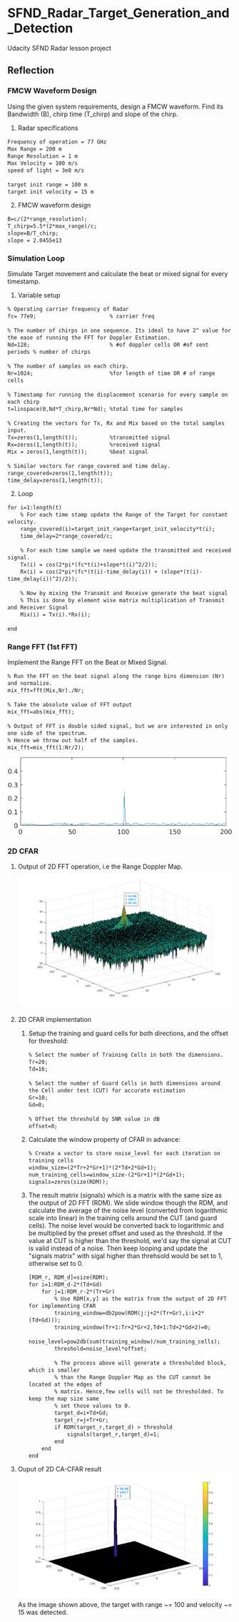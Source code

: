 # SFND_Radar_Target_Generation_and_Detection
Udacity SFND Radar lesson project 

## Reflection
### FMCW Waveform Design
Using the given system requirements, design a FMCW waveform. Find its Bandwidth (B), chirp time (T_chirp) and slope of the chirp.
1. Radar specifications
```
Frequency of operation = 77 GHz
Max Range = 200 m
Range Resolution = 1 m
Max Velocity = 100 m/s
speed of light = 3e8 m/s

target init range = 100 m
target init velocity = 15 m
```
2. FMCW waveform design 
```
B=c/(2*range_resolution);
T_chirp=5.5*(2*max_range)/c;
slope=B/T_chirp;
slope = 2.0455e13
```

### Simulation Loop
Simulate Target movement and calculate the beat or mixed signal for every timestamp.
1. Variable setup
```
% Operating carrier frequency of Radar 
fc= 77e9;                       % carrier freq

% The number of chirps in one sequence. Its ideal to have 2^ value for the ease of running the FFT for Doppler Estimation. 
Nd=128;                         % #of doppler cells OR #of sent periods % number of chirps

% The number of samples on each chirp. 
Nr=1024;                        %for length of time OR # of range cells

% Timestamp for running the displacement scenario for every sample on each chirp
t=linspace(0,Nd*T_chirp,Nr*Nd); %total time for samples

% Creating the vectors for Tx, Rx and Mix based on the total samples input.
Tx=zeros(1,length(t));          %transmitted signal
Rx=zeros(1,length(t));          %received signal
Mix = zeros(1,length(t));       %beat signal

% Similar vectors for range_covered and time delay.
range_covered=zeros(1,length(t));
time_delay=zeros(1,length(t));
```
2. Loop
```
for i=1:length(t)         
    % For each time stamp update the Range of the Target for constant velocity. 
    range_covered(i)=target_init_range+target_init_velocity*t(i);
    time_delay=2*range_covered/c;
    
    % For each time sample we need update the transmitted and received signal. 
    Tx(i) = cos(2*pi*(fc*t(i)+slope*t(i)^2/2));
    Rx(i) = cos(2*pi*(fc*(t(i)-time_delay(i)) + (slope*(t(i)-time_delay(i))^2)/2));
    
    % Now by mixing the Transmit and Receive generate the beat signal
    % This is done by element wise matrix multiplication of Transmit and Receiver Signal
    Mix(i) = Tx(i).*Rx(i);
    
end
```

### Range FFT (1st FFT)
Implement the Range FFT on the Beat or Mixed Signal.
```
% Run the FFT on the beat signal along the range bins dimension (Nr) and normalize.
mix_fft=fft(Mix,Nr)./Nr;

% Take the absolute value of FFT output
mix_fft=abs(mix_fft);

% Output of FFT is double sided signal, but we are interested in only one side of the spectrum.
% Hence we throw out half of the samples.
mix_fft=mix_fft(1:Nr/2);
```
![1st_FFT](https://github.com/allenhyp/SFND_Radar_Target_Generation_and_Detection/blob/master/result_image/1D_FFT.png?raw=true)

### 2D CFAR
1. Output of 2D FFT operation, i.e the Range Doppler Map.
![2D_FFT](https://github.com/allenhyp/SFND_Radar_Target_Generation_and_Detection/blob/master/result_image/2D_FFT.png?raw=true)

2. 2D CFAR implementation
	1. Setup the training and guard cells for both directions, and the offset for threshold:
		```
        % Select the number of Training Cells in both the dimensions.
        Tr=20;
        Td=16;

        % Select the number of Guard Cells in both dimensions around the Cell under test (CUT) for accurate estimation
        Gr=10;
        Gd=8;

        % Offset the threshold by SNR value in dB
        offset=8;
        ```
	2. Calculate the window property of CFAR in advance:
        ```
        % Create a vector to store noise_level for each iteration on training cells
        window_size=(2*Tr+2*Gr+1)*(2*Td+2*Gd+1);
        num_training_cells=window_size-(2*Gr+1)*(2*Gd+1);
        signals=zeros(size(RDM));
        ```
    3. The result matrix (signals) which is a matrix with the same size as the output of 2D FFT (RDM). We slide window though the RDM, and calculate the average of the noise level (converted from logarithmic scale into linear) in the training cells around the CUT (and guard cells). The noise level would be converted back to logarithmic and be multiplied by the preset offset and used as the threshold. If the value at CUT is higher than the threshold, we'd say the signal at CUT is valid instead of a noise. Then keep looping and update the "signals matrix" with sigal higher than threhsold would be set to 1, otherwise set to 0.
        ```
        [RDM_r, RDM_d]=size(RDM);
        for i=1:RDM_d-2*(Td+Gd)
            for j=1:RDM_r-2*(Tr+Gr)
                % Use RDM[x,y] as the matrix from the output of 2D FFT for implementing CFAR
                training_window=db2pow(RDM(j:j+2*(Tr+Gr),i:i+2*(Td+Gd)));
                training_window(Tr+1:Tr+2*Gr+2,Td+1:Td+2*Gd+2)=0;
                noise_level=pow2db(sum(training_window)/num_training_cells);
                threshold=noise_level*offset;

                % The process above will generate a thresholded block, which is smaller
                % than the Range Doppler Map as the CUT cannot be located at the edges of
                % matrix. Hence,few cells will not be thresholded. To keep the map size same
                % set those values to 0.
                target_d=i+Td+Gd;
                target_r=j+Tr+Gr;
                if RDM(target_r,target_d) > threshold
                    signals(target_r,target_d)=1;
                end
            end
        end
        ```
4. Ouput of 2D CA-CFAR result
![2D_CA-CFAR](https://github.com/allenhyp/SFND_Radar_Target_Generation_and_Detection/blob/master/result_image/2D_CA-CFAR.png?raw=true)
As the image shown above, the target with range ~= 100 and velocity ~= 15 was detected.

